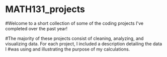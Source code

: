 # MATH131_projects

#Welcome to a short collection of some of the coding projects I've completed over the past year! 

#The majority of these projects consist of cleaning, analyzing, and visualizing data. For each project, I included a description detailing the data I 
#was using and illustrating the purpose of my calculations.

